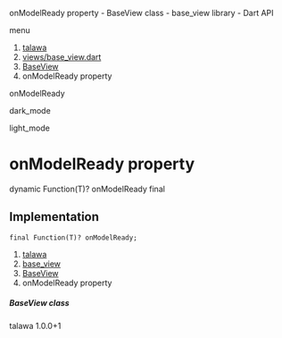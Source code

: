




onModelReady property - BaseView class - base\_view library - Dart API







menu

1. [talawa](../../index.html)
2. [views/base\_view.dart](../../views_base_view/views_base_view-library.html)
3. [BaseView<T extends ChangeNotifier>](../../views_base_view/BaseView-class.html)
4. onModelReady property

onModelReady


dark\_mode

light\_mode




# onModelReady property


dynamic Function(T)?
onModelReady
final

## Implementation

```
final Function(T)? onModelReady;
```

 


1. [talawa](../../index.html)
2. [base\_view](../../views_base_view/views_base_view-library.html)
3. [BaseView<T extends ChangeNotifier>](../../views_base_view/BaseView-class.html)
4. onModelReady property

##### BaseView class





talawa
1.0.0+1






